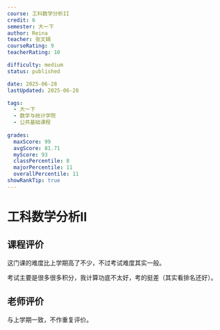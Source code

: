 ```yaml
---
course: 工科数学分析II
credit: 6
semester: 大一下
author: Reina
teacher: 张文娟
courseRating: 9
teacherRating: 10

difficulty: medium
status: published

date: 2025-06-28
lastUpdated: 2025-06-28

tags: 
  - 大一下
  - 数学与统计学院
  - 公共基础课程
  
grades:
  maxScore: 99
  avgScore: 81.71
  myScore: 93
  classPercentile: 8
  majorPercentile: 11
  overallPercentile: 11
showRankTip: true
---
```


# 工科数学分析II

## 课程评价

这门课的难度比上学期高了不少，不过考试难度其实一般。

考试主要是很多很多积分，我计算功底不太好，考的挺差（其实看排名还好）。


## 老师评价

与上学期一致，不作重复评价。